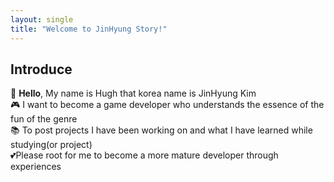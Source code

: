 ```yaml
---
layout: single
title: "Welcome to JinHyung Story!"
---
```


## Introduce

🤗 **Hello**, My name is Hugh that korea name is JinHyung Kim <br>
🎮 I want to become a game developer who understands the essence of the fun of the genre <br>
📚 To post projects I have been working on and what I have learned while studying(or project) <br>
💕Please root for me to become a more mature developer through experiences <br>
